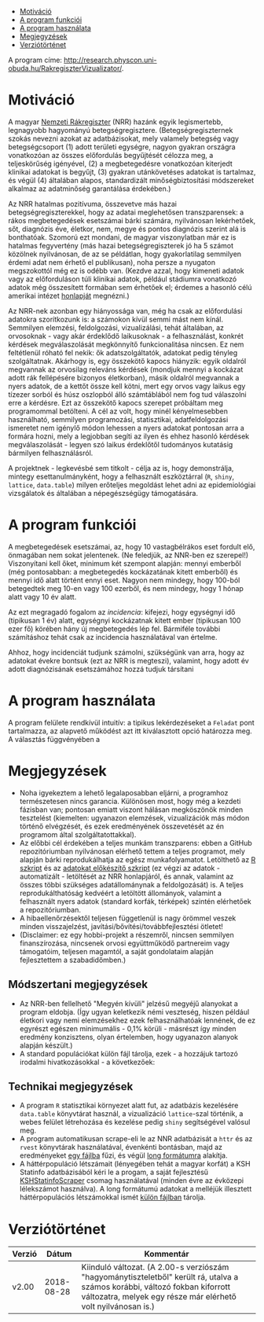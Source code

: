 * [Motiváció](#motiváció)
* [A program funkciói](#a-program-funkciói)
* [A program használata](#a-program-használata)
* [Megjegyzések](#megjegyzések)
* [Verziótörténet](#verziótörténet)

A program címe: http://research.physcon.uni-obuda.hu/RakregiszterVizualizator/.

# Motiváció

A magyar [Nemzeti Rákregiszter](http://www.onkol.hu/hu/nemzeti_rakregiszter) (NRR) hazánk egyik legismertebb, legnagyobb hagyományú betegségregisztere. (Betegségregiszternek szokás nevezni azokat az adatbázisokat, mely valamely betegség vagy betegségcsoport (1) adott területi egységre, nagyon gyakran országra vonatkozóan az összes előfordulás begyűjtését célozza meg, a teljeskörűség igényével, (2) a megbetegedésre vonatkozóan kiterjedt klinikai adatokat is begyűjt, (3) gyakran utánkövetéses adatokat is tartalmaz, és végül (4) általában alapos, standardizált minőségbiztosítási módszereket alkalmaz az adatminőség garantálása érdekében.)

Az NRR hatalmas pozitívuma, összevetve más hazai betegségregiszterekkel, hogy az adatai meglehetősen transzparensek: a rákos megbetegedések esetszámai bárki számára, nyilvánosan lekérhetőek, sőt, diagnózis éve, életkor, nem, megye és pontos diagnózis szerint alá is bonthatóak. Szomorú ezt mondani, de magyar viszonylatban már ez is hatalmas fegyvertény (más hazai betegségregiszterek jó ha 5 számot közölnek nyilvánosan, de az se példátlan, hogy gyakorlatilag semmilyen érdemi adat nem érhető el publikusan), noha persze a nyugaton megszokottól még ez is odébb van. (Kezdve azzal, hogy kimeneti adatok vagy az előforduláson túli klinikai adatok, például stádiumra vonatkozó adatok még összesített formában sem érhetőek el; érdemes a hasonló célú amerikai intézet [honlapját](https://seer.cancer.gov/statistics/) megnézni.)

Az NRR-nek azonban egy hiányossága van, még ha csak az előfordulási adatokra szorítkozunk is: a számokon kívül semmi mást nem kínál. Semmilyen elemzési, feldolgozási, vizualizálási, tehát általában, az orvosoknak - vagy akár érdeklődő laikusoknak - a felhasználást, konkrét kérdések megválaszolását megkönnyítő funkcionalitása nincsen. Ez nem feltétlenül róható fel nekik: ők adatszolgáltatók, adatokat pedig tényleg szolgáltatnak. Akárhogy is, egy összekötő kapocs hiányzik: egyik oldalról megvannak az orvosilag releváns kérdések (mondjuk mennyi a kockázat adott rák fellépésére bizonyos életkorban), másik oldalról megvannak a nyers adatok, de a kettőt össze kell kötni, mert egy orvos vagy laikus egy tízezer sorból és húsz oszlopból álló számtáblából nem fog tud válaszolni erre a kérdésre. Ezt az összekötő kapocs szerepet próbáltam meg programommal betölteni. A cél az volt, hogy minél kényelmesebben használható, semmilyen programozási, statisztikai, adatfeldolgozási ismeretet nem igénylő módon lehessen a nyers adatokat pontosan arra a formára hozni, mely a legjobban segíti az ilyen és ehhez hasonló kérdések megválaszolását - legyen szó laikus érdeklőtől tudományos kutatásig bármilyen felhasználásról.

A projektnek - legkevésbé sem titkolt - célja az is, hogy demonstrálja, mintegy esettanulmányként, hogy a felhasznált eszköztárral (`R`, `shiny`, `lattice`, `data.table`) milyen erőteljes megoldást lehet adni az epidemiológiai vizsgálatok és általában a népegészségügy támogatására.

# A program funkciói

A megbetegedések esetszámai, az, hogy 10 vastagbélrákos eset fordult elő, önmagában nem sokat jelentenek. (Ne feledjük, az NNR-ben ez szerepel!) Viszonyítani kell őket, minimum két szempont alapján: mennyi emberből (még pontosabban: a megbetegedés kockázatának kitett emberből) és mennyi idő alatt történt ennyi eset. Nagyon nem mindegy, hogy 100-ból betegedtek meg 10-en vagy 100 ezerből, és nem mindegy, hogy 1 hónap alatt vagy 10 év alatt.

Az ezt megragadó fogalom az *incidencia*: kifejezi, hogy egységnyi idő (tipikusan 1 év) alatt, egységnyi kockázatnak kitett ember (tipikusan 100 ezer fő) körében hány új megbetegedés lép fel. Bármiféle további számításhoz tehát csak az incidencia használatával van értelme.

Ahhoz, hogy incidenciát tudjunk számolni, szükségünk van arra, hogy az adatokat évekre bontsuk (ezt az NRR is megteszi), valamint, hogy adott év adott diagnózisának esetszámához hozzá tudjuk társítani

# A program használata

A program felülete rendkívül intuitív: a tipikus lekérdezéseket a `Feladat` pont tartalmazza, az alapvető működést azt itt kiválasztott opció határozza meg. A választás függvényében a 

# Megjegyzések

* Noha igyekeztem a lehető legalaposabban eljárni, a programhoz természetesen nincs garancia. Különösen most, hogy még a kezdeti fázisban van; pontosan emiatt viszont hálásan megköszönök minden tesztelést (kiemelten: ugyanazon elemzések, vizualizációk más módon történő elvégzését, és ezek eredményének összevetését az én programom által szolgáltatottakkal).
* Az előbbi cél érdekében a teljes munkám transzparens: ebben a GitHub repozitóriumban nyilvánosan elérhető tettem a teljes programot, mely alapján bárki reprodukálhatja az egész munkafolyamatot. Letölthető az [R szkript](app.R) és az [adatokat előkészítő szkript](RakregiszterScraper.R) (ez végzi az adatok - automatizált - letöltését az NRR honlapjáról, és annak, valamint az összes többi szükséges adatállománynak a feldolgozását) is. A teljes reprodukálthatóság kedvéért a letöltött állományok, valamint a felhasznált nyers adatok (standard korfák, térképek) szintén elérhetőek a repozitóriumban.
* A hibaellenőrzésektől teljesen függetlenül is nagy örömmel veszek minden visszajelzést, javítási/bővítési/továbbfejlesztési ötletet!
* (Disclaimer: ez egy hobbi-projekt a részemről, nincsen semmilyen finanszírozása, nincsenek orvosi együttműködő partnereim vagy támogatóim, teljesen magamtól, a saját gondolataim alapján fejlesztettem a szabadidőmben.)

## Módszertani megjegyzések

* Az NRR-ben fellelhető "Megyén kívüli" jelzésű megyéjű alanyokat a program eldobja. (Így ugyan keletkezik némi veszteség, hiszen például életkori vagy nemi elemzésekhez ezek felhasználhatóak lennének, de ez egyrészt egészen minimumális - 0,1% körüli - másrészt így minden eredmény konzisztens, olyan értelemben, hogy ugyanazon alanyok alapján készült.)
* A standard populációkat külön fájl tárolja, ezek - a hozzájuk tartozó irodalmi hivatkozásokkal - a következőek:

## Technikai megjegyzések

* A program `R` statisztikai környezet alatt fut, az adatbázis kezelésére `data.table` könyvtárat használ, a vizualizáció `lattice`-szal történik, a webes felület létrehozása és kezelése pedig `shiny` segítségével valósul meg.
* A program automatikusan scrape-eli le az NNR adatbázisát a `httr` és az `rvest` könyvtárak használatával, évenkénti bontásban, majd az eredményeket [egy fájlba](RawDataWide.csv) fűzi, és végül [long formátumra](RawDataLong.csv.gz) alakítja.
* A háttérpopuláció létszámait (lényegében tehát a magyar korfát) a KSH Statinfo adatbázisából kéri le a progam, a saját fejlesztésű [KSHStatinfoScraper](https://github.com/tamas-ferenci/KSHStatinfoScraper) csomag használatával (minden évre az évközepi lélekszámot használva). A long formátumú adatokat a melléjük illesztett háttérpopulációs létszámokkal ismét [külön fájlban](RawDataLongWPop.csv.gz) tárolja.

# Verziótörténet

Verzió|Dátum|Kommentár
------|-----|---------
v2.00|2018-08-28|Kiinduló változat. (A 2.00-s verziószám "hagyománytiszteletből" került rá, utalva a számos korábbi, változó fokban kiforrott változatra, melyek egy része már elérhető volt nyilvánosan is.)